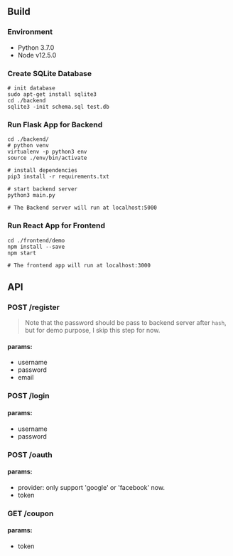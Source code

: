 ## Build

### Environment

- Python 3.7.0
- Node v12.5.0

### Create SQLite Database
```
# init database
sudo apt-get install sqlite3
cd ./backend
sqlite3 -init schema.sql test.db
```

### Run Flask App for Backend
```
cd ./backend/
# python venv
virtualenv -p python3 env
source ./env/bin/activate

# install dependencies
pip3 install -r requirements.txt

# start backend server
python3 main.py

# The Backend server will run at localhost:5000
```

### Run React App for Frontend
```
cd ./frontend/demo
npm install --save
npm start

# The frontend app will run at localhost:3000
```

## API

### POST /register

> Note that the password should be pass to backend server after `hash`, but for demo purpose, I skip this step for now.

#### params: 
- username
- password
- email

### POST /login

#### params:
- username
- password

### POST /oauth

#### params:
- provider: only support 'google' or 'facebook' now.
- token

### GET /coupon

#### params:
- token

